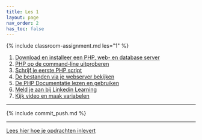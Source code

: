 ```yaml
---
title: Les 1
layout: page
nav_order: 2
has_toc: false
---
```


{% include classroom-assignment.md les="1" %}

1. [Download en installeer een PHP, web- en database server](1)
2. [PHP op de command-line uitproberen](2)
3. [Schrijf je eerste PHP script](3)
4. [De bestanden via je webserver bekijken](4)
5. [De PHP Documentatie lezen en gebruiken](5)
6. [Meld je aan bij Linkedin Learning](6)
7. [Kijk video en maak variabelen](7)

---

{% include commit_push.md %}

---

[Lees hier hoe je opdrachten inlevert](/instructie)
